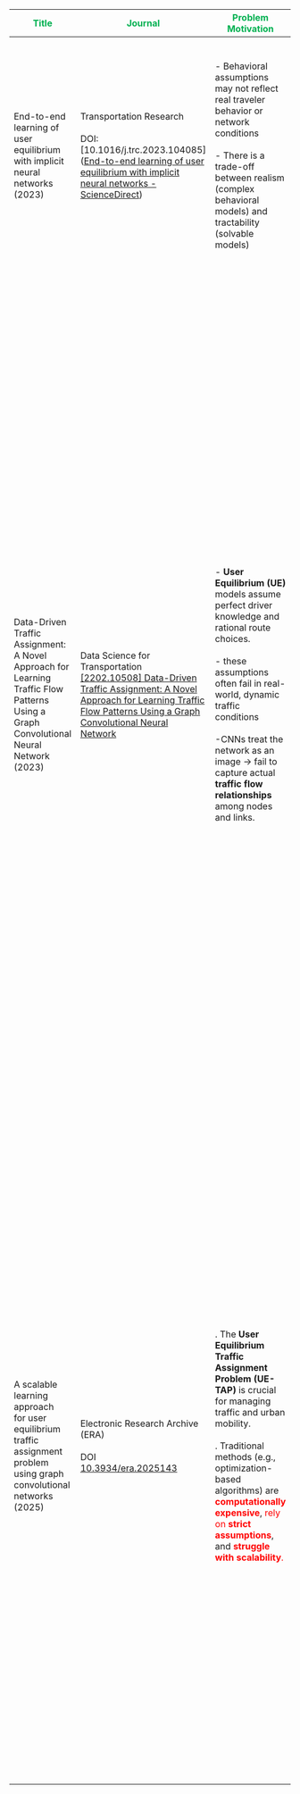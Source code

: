 



| <span style="color:rgb(0, 176, 80)">**Title**</span>                                                                                  | <span style="color:rgb(0, 176, 80)">Journal</span>                                                                                                                                                                                              | <span style="color:rgb(0, 176, 80)">Problem Motivation</span>                                                                                                                                                                                                                                                                                                                                                                                                                                  | <font color="#00b050">Key takeaway</font>                                                                                                                                                                                                                                                                                                                                                                                                                                                                                                                                                                                                                             | <font color="#00b050">The model architecture  </font>                                                                                                                                                                                                                                                                                                                                                                                                                                                                                                                                                                                                                                                                                                                                                                                                                                                                                                                                                                                                                                                   | <font color="#00b050">Limitations</font>                                                                                                                                                         |
| ------------------------------------------------------------------------------------------------------------------------------------- | ----------------------------------------------------------------------------------------------------------------------------------------------------------------------------------------------------------------------------------------------- | ---------------------------------------------------------------------------------------------------------------------------------------------------------------------------------------------------------------------------------------------------------------------------------------------------------------------------------------------------------------------------------------------------------------------------------------------------------------------------------------------- | --------------------------------------------------------------------------------------------------------------------------------------------------------------------------------------------------------------------------------------------------------------------------------------------------------------------------------------------------------------------------------------------------------------------------------------------------------------------------------------------------------------------------------------------------------------------------------------------------------------------------------------------------------------------- | ------------------------------------------------------------------------------------------------------------------------------------------------------------------------------------------------------------------------------------------------------------------------------------------------------------------------------------------------------------------------------------------------------------------------------------------------------------------------------------------------------------------------------------------------------------------------------------------------------------------------------------------------------------------------------------------------------------------------------------------------------------------------------------------------------------------------------------------------------------------------------------------------------------------------------------------------------------------------------------------------------------------------------------------------------------------------------------------------------- | ------------------------------------------------------------------------------------------------------------------------------------------------------------------------------------------------ |
| End-to-end learning of user equilibrium with implicit neural networks  <br>(2023)                                                     | Transportation Research <br> <br> DOI: [10.1016/j.trc.2023.104085]([End-to-end learning of user equilibrium with implicit neural networks - ScienceDirect](https://www.sciencedirect.com/science/article/abs/pii/S0968090X23000748?via%3Dihub)) | - Behavioral assumptions may not reflect real traveler behavior or network conditions <br><br>- There is a trade-off between realism (complex behavioral models) and tractability (solvable models)                                                                                                                                                                                                                                                                                            | • Replace traditional behavioral models (e.g., Multinomial Logit) with Deep Neural Networks (DNNs).<br><br>• DNNs learn travelers’ route choice preferences directly from observed traffic flow data ( no pre-specified behavioral assumptions).                                                                                                                                                                                                                                                                                                                                                                                                                      |                                                                                                                                                                                                                                                                                                                                                                                                                                                                                                                                                                                                                                                                                                                                                                                                                                                                                                                                                                                                                                                                                                         |                                                                                                                                                                                                  |
| Data-Driven Traffic Assignment: A Novel Approach for Learning Traffic Flow Patterns Using a Graph Convolutional Neural Network (2023) | Data Science for Transportation <br> [[2202.10508] Data-Driven Traffic Assignment: A Novel Approach for Learning Traffic Flow Patterns Using a Graph Convolutional Neural Network](https://arxiv.org/abs/2202.10508)<br>                        | - **User Equilibrium (UE)** models assume perfect driver knowledge and rational route choices. <br> <br>- these assumptions often fail in real-world, dynamic traffic conditions <br> <br> -CNNs treat the network as an image → fail to capture actual **traffic flow relationships** among nodes and links.                                                                                                                                                                                  | - They aim to create a data-driven learning problem learn the flow patterns of a network <span style="color:rgb(255, 0, 0)">without relying on the assumptions of user behavior</span> for assigning traffic in the network.  (Like UE assumptiom that say the shortest path choice)<br> <br> - Employed the graph convolutional network (GCN) to <span style="color:rgb(255, 0, 0)">address stochastic flow diffusion under traffic randomness </span>                                                                                                                                                                                                               | The model employs a<span style="color:rgb(255, 0, 0)"> <b>Graph Convolutional Neural Network (GCNN)</b></span> to predict how travel demand spreads across a transportation network. It uses the **Origin–Destination (OD) demand matrix** and the **adjacency matrix** as inputs, but these alone cannot capture flow propagation through the network. To address this, the authors introduce a **flow <span style="color:rgb(255, 0, 0)">diffusion process**</span>, inspired by stochastic user equilibrium, modeling traffic as a probabilistic diffusion (random walk) from origins to destinations. Instead of a computationally expensive multi-step diffusion, they propose learning a **stationary diffusion process** via a single parameter matrix Θ, which acts as a learned routing matrix. This process can be formulated using either a random walk transition matrix or a Laplacian matrix. The GCNN is trained to learn Θ, enabling it to <span style="color:rgb(255, 0, 0)">predict link-level flows without explicit behavioral models or iterative equilibrium calculations.</span> | - was **not validated on real-world traffic data** <br> <br> - **did not test** robustness under **missing, noisy, or incomplete data** <br> <br>-was **not evaluated on unseen OD scenarios<br> |
| A scalable learning approach <br>for user equilibrium traffic assignment problem using graph convolutional networks <br>(2025)        | Electronic Research Archive (ERA) <br> <br> DOI <br>[10.3934/era.2025143]()                                                                                                                                                                     | . The **User Equilibrium Traffic Assignment Problem (UE-TAP)** is crucial for managing traffic and urban mobility.      <br> <br>                                                     . Traditional methods (e.g., optimization-based algorithms) are <span style="color:rgb(255, 0, 0)"><b>computationally expensive</b></span>, <span style="color:rgb(255, 0, 0)">rely on <b>strict assumptions</b></span>, and <span style="color:rgb(255, 0, 0)"><b>struggle with scalability</b>.</span> | The authors aimed to **develop a new data-driven method** to solve the **User Equilibrium Traffic Assignment Problem (UE-TAP)** — that is, to estimate how traffic distributes itself in a network **when every traveler chooses the route that minimizes their own travel time** (i.e., the _user equilibrium_ condition) — <span style="color:rgb(255, 0, 0)"><b>without relying on traditional optimization or iterative algorithms</b></span>. <br> <br> Usually, to solve the UE-TAP we use opti;ization algorithmes like frank wolf algo, here in this work we want to remove the iotimization process and get the traffic flow directly learned from the model | . Replace the iterative optimization process with a **Graph Convolutional Network    <br><br>- Inputs include the **OD demand matrix**, **adjacency matrix (A)**, and **link attributes** (capacity, free-flow time, etc.).<br>    <br>- The GCN captures **spatial relationships between nodes** to produce **node embeddings**.<br>    <br>- Since traffic flows occur on **edges (links)**, node embeddings are **concatenated and fused with link features** to form **edge embeddings**.<br>    <br>- A final **regression layer** predicts the **equilibrium flow** on each road segment. <br><br> for the varaying size networks they used  **Traffic Network Partitioning** and **Dual Graph Representation and **All-or-Nothing Assignment<br>                                                                                                                                                                                                                                                                                                                                                 | - Tested mainly on **synthetic networks** <br> <br> - partitioning does **not allow communication between subgraphs**, leading to information loss                                               |
|                                                                                                                                       |                                                                                                                                                                                                                                                 |                                                                                                                                                                                                                                                                                                                                                                                                                                                                                                |                                                                                                                                                                                                                                                                                                                                                                                                                                                                                                                                                                                                                                                                       |                                                                                                                                                                                                                                                                                                                                                                                                                                                                                                                                                                                                                                                                                                                                                                                                                                                                                                                                                                                                                                                                                                         |                                                                                                                                                                                                  |
|                                                                                                                                       |                                                                                                                                                                                                                                                 |                                                                                                                                                                                                                                                                                                                                                                                                                                                                                                |                                                                                                                                                                                                                                                                                                                                                                                                                                                                                                                                                                                                                                                                       |                                                                                                                                                                                                                                                                                                                                                                                                                                                                                                                                                                                                                                                                                                                                                                                                                                                                                                                                                                                                                                                                                                         |                                                                                                                                                                                                  |

